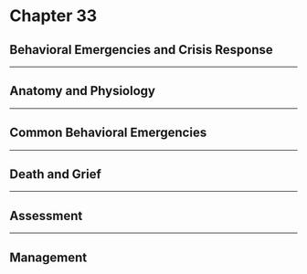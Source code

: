 # Chapter 33
## Behavioral Emergencies and Crisis Response

---

## Anatomy and Physiology

---

## Common Behavioral Emergencies

---

## Death and Grief

---

## Assessment

---

## Management